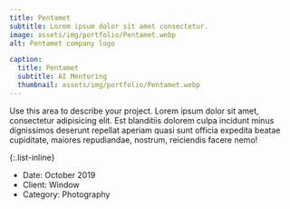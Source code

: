 ```yaml
---
title: Pentamet
subtitle: Lorem ipsum dolor sit amet consectetur.
image: assets/img/portfolio/Pentamet.webp
alt: Pentamet company logo

caption:
  title: Pentamet
  subtitle: AI Mentoring
  thumbnail: assets/img/portfolio/Pentamet.webp
---
```

Use this area to describe your project. Lorem ipsum dolor sit amet, consectetur adipisicing elit. Est blanditiis dolorem culpa incidunt minus dignissimos deserunt repellat aperiam quasi sunt officia expedita beatae cupiditate, maiores repudiandae, nostrum, reiciendis facere nemo!

{:.list-inline}
- Date: October 2019
- Client: Window
- Category: Photography

